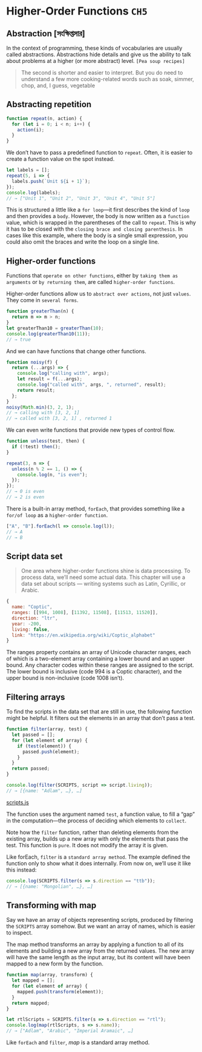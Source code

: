 # Higher-Order Functions `CH5`
## Abstraction [সংক্ষিপ্তসার]

In the context of programming, these kinds of vocabularies are usually called abstractions. Abstractions hide details and give us the ability to talk about problems at a higher (or more abstract) level. 
`[Pea soup recipes]`

> The second is shorter and easier to interpret. But you do need to understand a few more cooking-related words such as soak, simmer, chop, and, I guess, vegetable
## Abstracting repetition

```javascript
function repeat(n, action) {
  for (let i = 0; i < n; i++) {
    action(i);
  }
}
```
We don’t have to pass a predefined function to `repeat`. Often, it is easier to create a function value on the spot instead.
```javascript
let labels = [];
repeat(5, i => {
  labels.push(`Unit ${i + 1}`);
});
console.log(labels);
// → ["Unit 1", "Unit 2", "Unit 3", "Unit 4", "Unit 5"]
```
This is structured a little like a `for loop`—it first describes the kind of `loop` and then provides a `body`. However, the body is now written as a `function` value, which is wrapped in the parentheses of the call to `repeat`. This is why it has to be closed with the `closing brace and closing parenthesis`. In cases like this example, where the body is a single small expression, you could also omit the braces and write the loop on a single line.

## Higher-order functions
Functions that `operate on other functions`, either by `taking them as arguments` or `by returning them`, are called `higher-order functions`.

Higher-order functions allow us to `abstract over actions`, not just `values`. They come in `several forms`.

```javascript
function greaterThan(n) {
  return m => m > n;
}
let greaterThan10 = greaterThan(10);
console.log(greaterThan10(11));
// → true
```

And we can have functions that change other functions.
```javascript
function noisy(f) {
  return (...args) => {
    console.log("calling with", args);
    let result = f(...args);
    console.log("called with", args, ", returned", result);
    return result;
  };
}
noisy(Math.min)(3, 2, 1);
// → calling with [3, 2, 1]
// → called with [3, 2, 1] , returned 1
```

We can even write functions that provide new types of control flow.

```javascript
function unless(test, then) {
  if (!test) then();
}

repeat(3, n => {
  unless(n % 2 == 1, () => {
    console.log(n, "is even");
  });
});
// → 0 is even
// → 2 is even
```
There is a built-in array method, `forEach`, that provides something like a `for/of loop` as a `higher-order function`.
```javascript 
["A", "B"].forEach(l => console.log(l));
// → A
// → B
```

## Script data set
> One area where higher-order functions shine is data processing. To process data, we’ll need some actual data. This chapter will use a data set about scripts
> — writing systems such as Latin, Cyrillic, or Arabic.

```javascript
{
  name: "Coptic",
  ranges: [[994, 1008], [11392, 11508], [11513, 11520]],
  direction: "ltr",
  year: -200,
  living: false,
  link: "https://en.wikipedia.org/wiki/Coptic_alphabet"
}
```
The ranges property contains an array of Unicode character ranges, each of which is a two-element array containing a lower bound and an upper bound. Any character codes within these ranges are assigned to the script. The lower bound is inclusive (code 994 is a Coptic character), and the upper bound is non-inclusive (code 1008 isn’t).

## Filtering arrays
To find the scripts in the data set that are still in use, the following function might be helpful. It filters out the elements in an array that don’t pass a test.


```javascript
function filter(array, test) {
  let passed = [];
  for (let element of array) {
    if (test(element)) {
      passed.push(element);
    }
  }
  return passed;
}

console.log(filter(SCRIPTS, script => script.living));
// → [{name: "Adlam", …}, …]
```
[scripts.js](https://eloquentjavascript.net/code/scripts.js) 

The function uses the argument named `test`, a function value, to fill a “gap” in the computation—the process of deciding which elements to `collect`.

Note how the `filter` function, rather than deleting elements from the existing array, builds up a new array with only the elements that pass the test. This function is `pure`. It does not modify the array it is given.

Like forEach, `filter` is a `standard array method`. The example defined the function only to show what it does internally. From now on, we’ll use it like this instead:
 


```javascript
console.log(SCRIPTS.filter(s => s.direction == "ttb"));
// → [{name: "Mongolian", …}, …]
```

## Transforming with map
Say we have an array of objects representing scripts, produced by filtering the `SCRIPTS` array somehow. But we want an array of names, which is easier to inspect.

The map method transforms an array by applying a function to all of its elements and building a new array from the returned values. The new array will have the same length as the input array, but its content will have been mapped to a new form by the function.

```javascript
function map(array, transform) {
  let mapped = [];
  for (let element of array) {
    mapped.push(transform(element));
  }
  return mapped;
}

let rtlScripts = SCRIPTS.filter(s => s.direction == "rtl");
console.log(map(rtlScripts, s => s.name));
// → ["Adlam", "Arabic", "Imperial Aramaic", …]
```
Like `forEach` and `filter`, *map* is a standard array method.
